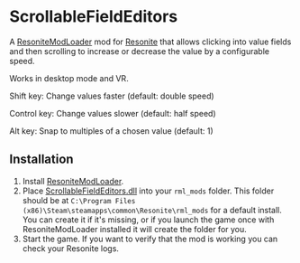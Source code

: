 # ScrollableFieldEditors

A [ResoniteModLoader](https://github.com/resonite-modding-group/ResoniteModLoader) mod for [Resonite](https://resonite.com/) that allows clicking into value fields and then scrolling to increase or decrease the value by a configurable speed.

Works in desktop mode and VR.

Shift key: Change values faster (default: double speed)

Control key: Change values slower (default: half speed)

Alt key: Snap to multiples of a chosen value (default: 1)

## Installation
1. Install [ResoniteModLoader](https://github.com/resonite-modding-group/ResoniteModLoader).
2. Place [ScrollableFieldEditors.dll](https://github.com/Nytra/ResoniteScrollableFieldEditors/releases/latest/download/ScrollableFieldEditors.dll) into your `rml_mods` folder. This folder should be at `C:\Program Files (x86)\Steam\steamapps\common\Resonite\rml_mods` for a default install. You can create it if it's missing, or if you launch the game once with ResoniteModLoader installed it will create the folder for you.
3. Start the game. If you want to verify that the mod is working you can check your Resonite logs.
